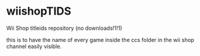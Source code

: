 # wiishopTIDS
Wii Shop titleids repository (no downloads!1!1)

this is to have the name of every game inside the ccs folder in the wii shop channel easily visible.
